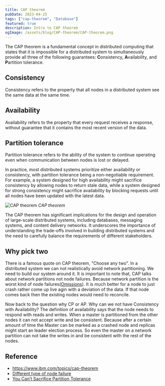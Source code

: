 ```yaml
---
title: CAP theorem
pubDate: 2023-04-25
tags: ["cap-theorem", "Database"]
featured: true
description: Intro to CAP theorem
ogImage: /assets/blog/CAP-theorem/CAP-theorem.png
---
```


The CAP theorem is a fundamental concept in distributed computing that states that it is impossible for a distributed system to simultaneously provide all three of the following guarantees: **C**onsistency, **A**vailability, and **P**artition tolerance.

## Consistency

Consistency refers to the property that all nodes in a distributed system see the same data at the same time.

## Availability

Availability refers to the property that every request receives a response, without guarantee that it contains the most recent version of the data.

## Partition tolerance

Partition tolerance refers to the ability of the system to continue operating even when communication between nodes is lost or delayed.

In practice, most distributed systems prioritize either availability or consistency, with partition tolerance being a non-negotiable requirement. For example, a system designed for high availability might sacrifice consistency by allowing nodes to return stale data, while a system designed for strong consistency might sacrifice availability by blocking requests until all nodes have been updated with the latest data.

![CAP theorem](/assets/blog/CAP-theorem/CAP-theorem.png)
_CAP theorem_

The CAP theorem has significant implications for the design and operation of large-scale distributed systems, including databases, messaging systems, and content delivery networks. It underscores the importance of understanding the trade-offs involved in building distributed systems and the need to carefully balance the requirements of different stakeholders.

## Why pick two

There is a famous quote on CAP theorem, "Choose any two". In a distributed system we can not realistically avoid network partitioning. We need to build our system around it. It is important to note that, CAP talks about network partitions not node failures. Because network partition is the worst kind of node failures([Omissions](http://distash.blogspot.com/2010/02/node-failure.html)). It is much better for a node to just crash rather come up live agin with a deviation of the data. If that node comes back then the existing nodes would need to reconcile.

Now back to the question why CP or AP. Why can we not have Consistency with Availability?
The definition of availability says that the node needs to respond with reads and writes. When a master is partitioned from the other nodes it can not accept write and be consistent. Because after a certain amount of time the Master can be marked as a crashed node and replicas might start an leader election process. So even the master on a network partition can not take the writes in and be consistent with the rest of the nodes.

## Reference

- https://www.ibm.com/topics/cap-theorem
- [Different type of node failure](http://distash.blogspot.com/2010/02/node-failure.html)
- [You Can’t Sacrifice Partition Tolerance](https://codahale.com/you-cant-sacrifice-partition-tolerance/)
